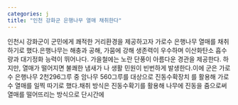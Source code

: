 ```yaml
---
categories: j
title: "인천 강화군 은행나무 열매 채취한다"
---
```

인천시 강화군이 군민에게 쾌적한 거리환경을 제공하고자 가로수 은행나무 열매를 채취하기로 했다.은행나무는 해충과 공해, 가뭄에 강해 생존력이 우수하며 이산화탄소 흡수량과 대기정화 능력이 뛰어나다. 가을철에는 노란 단풍이 아름다운 경관을 제공한다. 하지만, 열매가 떨어지면 불쾌한 냄새가 나 생활 민원이 빈번하게 발생한다.이에 군은 가로수 은행나무 2천296그루 중 암나무 560그루를 대상으로 진동수확장치 를 활용해 가로수 열매를 일찍 따기로 했다.채취 방식은 진동수확기를 활용해 나무에 진동을 줌으로써 열매를 떨어뜨리는 방식으로 단시간에